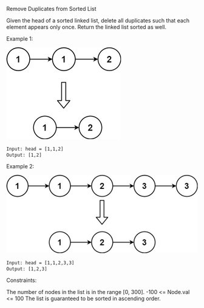 Remove Duplicates from Sorted List

Given the head of a sorted linked list, delete all duplicates such that each element appears only once. Return the linked list sorted as well.

 
Example 1:

![](img/list1.jpg)
```
Input: head = [1,1,2]
Output: [1,2]
```

Example 2:

![](img/list2.jpg)
```
Input: head = [1,1,2,3,3]
Output: [1,2,3]
```

Constraints:

The number of nodes in the list is in the range [0, 300].
-100 <= Node.val <= 100
The list is guaranteed to be sorted in ascending order.